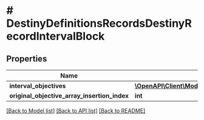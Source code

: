 # # DestinyDefinitionsRecordsDestinyRecordIntervalBlock

## Properties

Name | Type | Description | Notes
------------ | ------------- | ------------- | -------------
**interval_objectives** | [**\OpenAPI\Client\Model\DestinyDefinitionsRecordsDestinyRecordIntervalObjective[]**](DestinyDefinitionsRecordsDestinyRecordIntervalObjective.md) |  | [optional]
**original_objective_array_insertion_index** | **int** |  | [optional]

[[Back to Model list]](../../README.md#models) [[Back to API list]](../../README.md#endpoints) [[Back to README]](../../README.md)
